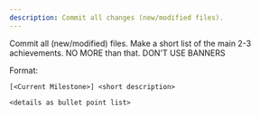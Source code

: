 ```yaml
---
description: Commit all changes (new/modified files).
---
```


Commit all (new/modified) files. 
Make a short list of the main 2-3 achievements. NO MORE than that.
DON'T USE BANNERS

Format:

```
[<Current Milestone>] <short description>

<details as bullet point list>
```